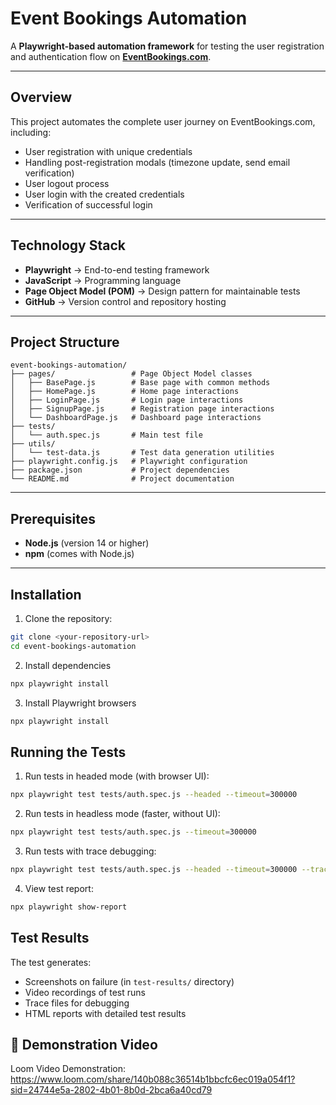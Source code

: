 # Event Bookings Automation

A **Playwright-based automation framework** for testing the user registration and authentication flow on **[EventBookings.com](https://www.eventbookings.com/)**.

---

## Overview

This project automates the complete user journey on EventBookings.com, including:

- User registration with unique credentials  
- Handling post-registration modals (timezone update, send email verification)  
- User logout process  
- User login with the created credentials  
- Verification of successful login

---

## Technology Stack

- **Playwright** → End-to-end testing framework  
- **JavaScript** → Programming language  
- **Page Object Model (POM)** → Design pattern for maintainable tests  
- **GitHub** → Version control and repository hosting  

---

##  Project Structure
```
event-bookings-automation/
├── pages/                 # Page Object Model classes
│   ├── BasePage.js        # Base page with common methods
│   ├── HomePage.js        # Home page interactions
│   ├── LoginPage.js       # Login page interactions
│   ├── SignupPage.js      # Registration page interactions
│   └── DashboardPage.js   # Dashboard page interactions
├── tests/
│   └── auth.spec.js       # Main test file
├── utils/
│   └── test-data.js       # Test data generation utilities
├── playwright.config.js   # Playwright configuration
├── package.json           # Project dependencies
└── README.md              # Project documentation
```

---

##  Prerequisites

- **Node.js** (version 14 or higher)  
- **npm** (comes with Node.js)

---

##  Installation

1. Clone the repository:
```bash
git clone <your-repository-url>
cd event-bookings-automation
```
2. Install dependencies
```bash
npx playwright install
```
3. Install Playwright browsers   
```bash
npx playwright install
```

##  Running the Tests

1. Run tests in headed mode (with browser UI):
```bash
npx playwright test tests/auth.spec.js --headed --timeout=300000
```
2. Run tests in headless mode (faster, without UI):
```bash
npx playwright test tests/auth.spec.js --timeout=300000
```
3. Run tests with trace debugging:   
```bash
npx playwright test tests/auth.spec.js --headed --timeout=300000 --trace on
```
4. View test report:
```bash
npx playwright show-report
```
## Test Results

The test generates:

- Screenshots on failure (in ```test-results/``` directory)
- Video recordings of test runs
- Trace files for debugging
- HTML reports with detailed test results

## 🎥 Demonstration Video
 Loom Video Demonstration: https://www.loom.com/share/140b088c36514b1bbcfc6ec019a054f1?sid=24744e5a-2802-4b01-8b0d-2bca6a40cd79
  
